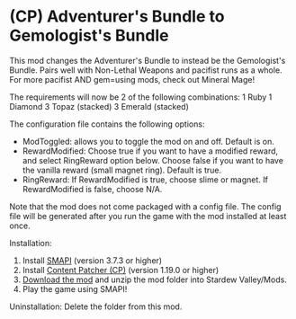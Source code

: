 # (CP) Adventurer's Bundle to Gemologist's Bundle
This mod changes the Adventurer's Bundle to instead be the Gemologist's Bundle. Pairs well with Non-Lethal Weapons and pacifist runs as a whole. For more pacifist AND gem=using mods, check out Mineral Mage!

The requirements will now be 2 of the following combinations:
1 Ruby
1 Diamond
3 Topaz (stacked)
3 Emerald (stacked)

The configuration file contains the following options:
* ModToggled: allows you to toggle the mod on and off. Default is on.
* RewardModified: Choose true if you want to have a modified reward, and select RingReward option below. Choose false if you want to have the vanilla reward (small magnet ring). Default is true.
* RingReward: If RewardModified is true, choose slime or magnet. If RewardModified is false, choose N/A.

Note that the mod does not come packaged with a config file. The config file will be generated after you run the game with the mod installed at least once.

Installation:
1. Install <a href="https://smapi.io/">SMAPI</a> (version 3.7.3 or higher)
2. Install <a href="https://www.nexusmods.com/stardewvalley/mods/1915">Content Patcher (CP)</a> (version 1.19.0 or higher)
3. <a href="https://github.com/LenneDalben/StardewValleyModsGPL/releases/">Download the mod</a> and unzip the mod folder into Stardew Valley/Mods.
4. Play the game using SMAPI!

Uninstallation:
Delete the folder from this mod.
